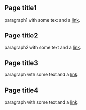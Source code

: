 ## Page title1

paragraph1 with some text and a [link](http://hakim.se).


## Page title2

paragraph2 with some text and a [link](http://hakim.se).



## Page title3

paragraph with some text and a [link](http://hakim.se).



## Page title4

paragraph with some text and a [link](http://hakim.se).
